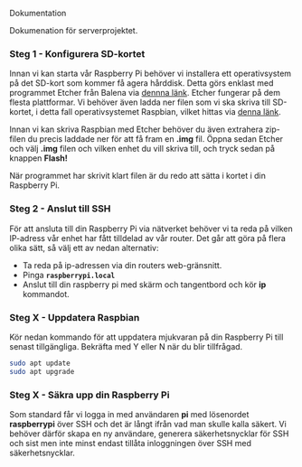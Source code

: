 Dokumentation

Dokumenation för serverprojektet.

### Steg 1 - Konfigurera SD-kortet

Innan vi kan starta vår Raspberry Pi behöver vi installera ett operativsystem på det SD-kort som kommer få agera hårddisk.
Detta görs enklast med programmet Etcher från Balena via [dennna länk](https://www.balena.io/etcher/). Etcher fungerar på dem flesta plattformar.  Vi behöver även ladda ner filen som vi ska skriva till SD-kortet, i detta fall operativsystemet Raspbian, vilket hittas via [denna länk](https://www.raspberrypi.org/downloads/raspbian/).

Innan vi kan skriva Raspbian med Etcher behöver du även extrahera zip-filen du precis laddade ner för att få fram en **.img** fil. Öppna sedan Etcher och välj **.img** filen och vilken enhet du vill skriva till, och tryck sedan på knappen **Flash!**

När programmet har skrivit klart filen är du redo att sätta i kortet i din Raspberry Pi.

### Steg 2 - Anslut till SSH

För att ansluta till din Raspberry Pi via nätverket behöver vi ta reda på vilken IP-adress vår enhet har fått tilldelad av vår router.
Det går att göra på flera olika sätt, så välj ett av nedan alternativ:

- Ta reda på ip-adressen via din routers web-gränsnitt.
- Pinga **`raspberrypi.local`**
- Anslut till din raspberry pi med skärm och tangentbord och kör **ip** kommandot.

### Steg X - Uppdatera Raspbian

Kör nedan kommando för att uppdatera mjukvaran på din Raspberry Pi till senast tillgängliga. Bekräfta med Y eller N när du blir tillfrågad.

```bash
sudo apt update
sudo apt upgrade
```

### Steg X - Säkra upp din Raspberry Pi

Som standard får vi logga in med användaren **pi** med lösenordet **raspberrypi** över SSH och det är långt ifrån vad man skulle kalla säkert. Vi behöver därför skapa en ny användare, generera säkerhetsnycklar för SSH och sist men inte minst endast tillåta inloggningen över SSH med säkerhetsnycklar.















